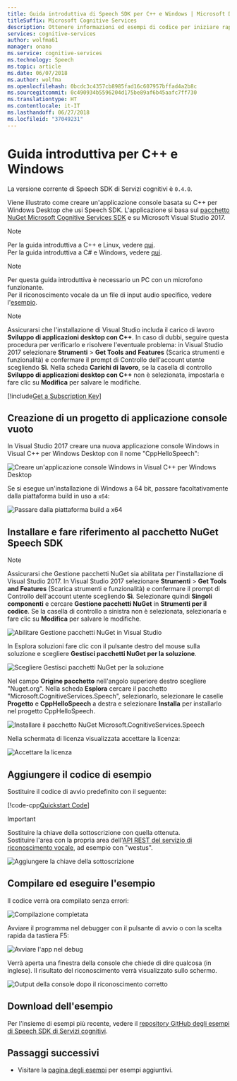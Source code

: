 ```yaml
---
title: Guida introduttiva di Speech SDK per C++ e Windows | Microsoft Docs
titleSuffix: Microsoft Cognitive Services
description: Ottenere informazioni ed esempi di codice per iniziare rapidamente a usare Speech SDK con Windows e C++ in Servizi cognitivi.
services: cognitive-services
author: wolfma61
manager: onano
ms.service: cognitive-services
ms.technology: Speech
ms.topic: article
ms.date: 06/07/2018
ms.author: wolfma
ms.openlocfilehash: 0bcdc3c4357cb8985fad16c607957bffad4a2b8c
ms.sourcegitcommit: 0c490934b5596204d175be89af6b45aafc7ff730
ms.translationtype: HT
ms.contentlocale: it-IT
ms.lasthandoff: 06/27/2018
ms.locfileid: "37049231"
---
```

# <a name="quickstart-for-c-and-windows"></a>Guida introduttiva per C++ e Windows

La versione corrente di Speech SDK di Servizi cognitivi è `0.4.0`.

Viene illustrato come creare un'applicazione console basata su C++ per Windows Desktop che usi Speech SDK.
L'applicazione si basa sul [pacchetto NuGet Microsoft Cognitive Services SDK](https://www.nuget.org/packages/Microsoft.CognitiveServices.Speech) e su Microsoft Visual Studio 2017.

> [!NOTE]
> Per la guida introduttiva a C++ e Linux, vedere [qui](quickstart-cpp-linux.md).<br>
> Per la guida introduttiva a C# e Windows, vedere [qui](quickstart-csharp-windows.md).

> [!NOTE]
> Per questa guida introduttiva è necessario un PC con un microfono funzionante.<br>
> Per il riconoscimento vocale da un file di input audio specifico, vedere l'[esempio](speech-to-text-sample.md#speech-recognition-from-a-file).

> [!NOTE]
> Assicurarsi che l'installazione di Visual Studio includa il carico di lavoro **Sviluppo di applicazioni desktop con C++**.
> In caso di dubbi, seguire questa procedura per verificarlo e risolvere l'eventuale problema: in Visual Studio 2017 selezionare **Strumenti** \> **Get Tools and Features** (Scarica strumenti e funzionalità) e confermare il prompt di Controllo dell'account utente scegliendo **Sì**.
> Nella scheda **Carichi di lavoro**, se la casella di controllo **Sviluppo di applicazioni desktop con C++** non è selezionata, impostarla e fare clic su **Modifica** per salvare le modifiche.

[!include[Get a Subscription Key](includes/get-subscription-key.md)]

## <a name="creating-an-empty-console-application-project"></a>Creazione di un progetto di applicazione console vuoto

In Visual Studio 2017 creare una nuova applicazione console Windows in Visual C++ per Windows Desktop con il nome "CppHelloSpeech":

![Creare un'applicazione console Windows in Visual C++ per Windows Desktop](media/sdk/speechsdk-05-vs-cpp-new-console-app.png)

Se si esegue un'installazione di Windows a 64 bit, passare facoltativamente dalla piattaforma build in uso a `x64`:

![Passare dalla piattaforma build a x64](media/sdk/speechsdk-07-vs-cpp-switch-to-x64.png)

## <a name="install-and-reference-the-speech-sdk-nuget-package"></a>Installare e fare riferimento al pacchetto NuGet Speech SDK

> [!NOTE]
> Assicurarsi che Gestione pacchetti NuGet sia abilitata per l'installazione di Visual Studio 2017.
> In Visual Studio 2017 selezionare **Strumenti** \> **Get Tools and Features** (Scarica strumenti e funzionalità) e confermare il prompt di Controllo dell'account utente scegliendo **Sì**. Selezionare quindi **Singoli componenti** e cercare **Gestione pacchetti NuGet** in **Strumenti per il codice**.
> Se la casella di controllo a sinistra non è selezionata, selezionarla e fare clic su **Modifica** per salvare le modifiche.
>
> ![Abilitare Gestione pacchetti NuGet in Visual Studio ](media/sdk/speechsdk-05-vs-enable-nuget-package-manager.png)

In Esplora soluzioni fare clic con il pulsante destro del mouse sulla soluzione e scegliere **Gestisci pacchetti NuGet per la soluzione**.

![Scegliere Gestisci pacchetti NuGet per la soluzione](media/sdk/speechsdk-09-vs-cpp-manage-nuget-packages.png)

Nel campo **Origine pacchetto** nell'angolo superiore destro scegliere "Nuget.org".
Nella scheda **Esplora** cercare il pacchetto "Microsoft.CognitiveServices.Speech", selezionarlo, selezionare le caselle **Progetto** e **CppHelloSpeech** a destra e selezionare **Installa** per installarlo nel progetto CppHelloSpeech.

![Installare il pacchetto NuGet Microsoft.CognitiveServices.Speech](media/sdk/speechsdk-11-vs-cpp-manage-nuget-install.png)

Nella schermata di licenza visualizzata accettare la licenza:

![Accettare la licenza](media/sdk/speechsdk-12-vs-cpp-manage-nuget-license.png)

## <a name="add-the-sample-code"></a>Aggiungere il codice di esempio

Sostituire il codice di avvio predefinito con il seguente:

[!code-cpp[Quickstart Code](~/samples-cognitive-services-speech-sdk/Windows/quickstart-cpp/CppHelloSpeech.cpp#code)]

> [!IMPORTANT]
> Sostituire la chiave della sottoscrizione con quella ottenuta. <br>
> Sostituire l'area con la propria area dell'[API REST del servizio di riconoscimento vocale](https://docs.microsoft.com/en-us/azure/cognitive-services/speech-service/rest-apis), ad esempio con "westus".

![Aggiungere la chiave della sottoscrizione](media/sdk/sub-key-recognize-speech-cpp.png)

## <a name="build-and-run-the-sample"></a>Compilare ed eseguire l'esempio

Il codice verrà ora compilato senza errori:

![Compilazione completata](media/sdk/speechsdk-16-vs-cpp-build.png)

Avviare il programma nel debugger con il pulsante di avvio o con la scelta rapida da tastiera F5:

![Avviare l'app nel debug](media/sdk/speechsdk-17-vs-cpp-f5.png)

Verrà aperta una finestra della console che chiede di dire qualcosa (in inglese).
Il risultato del riconoscimento verrà visualizzato sullo schermo.

![Output della console dopo il riconoscimento corretto](media/sdk/speechsdk-18-vs-cpp-console-output-release.png)

## <a name="downloading-the-sample"></a>Download dell'esempio

Per l'insieme di esempi più recente, vedere il [repository GitHub degli esempi di Speech SDK di Servizi cognitivi](https://aka.ms/csspeech/samples).

## <a name="next-steps"></a>Passaggi successivi

* Visitare la [pagina degli esempi](samples.md) per esempi aggiuntivi.
